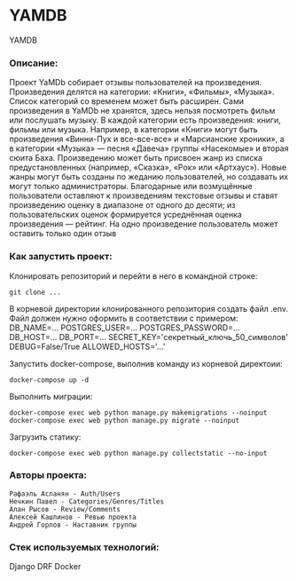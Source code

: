 # YAMDB
YAMDB

### Описание:

Проект YaMDb собирает отзывы пользователей на произведения. Произведения делятся на категории: «Книги», «Фильмы», «Музыка». Список категорий со временем может быть расширен.
Сами произведения в YaMDb не хранятся, здесь нельзя посмотреть фильм или послушать музыку.
В каждой категории есть произведения: книги, фильмы или музыка. Например, в категории «Книги» могут быть произведения «Винни-Пух и все-все-все» и «Марсианские хроники», а в категории «Музыка» — песня «Давеча» группы «Насекомые» и вторая сюита Баха.
Произведению может быть присвоен жанр из списка предустановленных (например, «Сказка», «Рок» или «Артхаус»). Новые жанры могут быть созданы по жеданию пользователей, но создавать их могут только администраторы.
Благодарные или возмущённые пользователи оставляют к произведениям текстовые отзывы и ставят произведению оценку в диапазоне от одного до десяти; из пользовательских оценок формируется усреднённая оценка произведения — рейтинг. На одно произведение пользователь может оставить только один отзыв

### Как запустить проект:

Клонировать репозиторий и перейти в него в командной строке:

```
git clone ...
```

В корневой директории клонированного репозитория создать файл .env. Файл должен нужно оформить в соответствии с примером:
DB_NAME=...
POSTGRES_USER=...
POSTGRES_PASSWORD=...
DB_HOST=...
DB_PORT=...
SECRET_KEY='секретный_ключь_50_символов'
DEBUG=False/True
ALLOWED_HOSTS='...'


Запустить docker-compose, выполнив команду из корневой директоии:

```
docker-compose up -d
```


Выполнить миграции:

```
docker-compose exec web python manage.py makemigrations --noinput
docker-compose exec web python manage.py migrate --noinput
```


Загрузить статику:

```
docker-compose exec web python manage.py collectstatic --no-input
```

### Авторы проекта:

```
Рафаэль Асланян - Auth/Users
Нечкин Павел - Categories/Genres/Titles
Алан Рысов - Review/Comments
Алексей Кашлинов - Ревью проекта
Андрей Горлов - Наставник группы
```

### Стек используемых технологий:

Django
DRF
Docker
